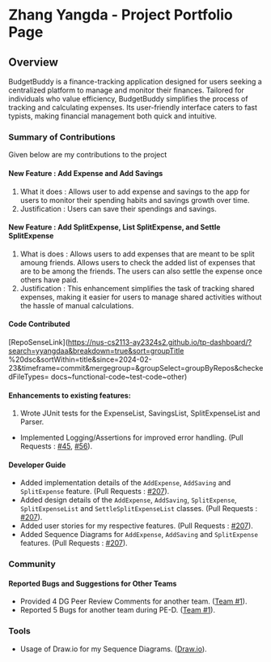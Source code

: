 # Zhang Yangda - Project Portfolio Page

## Overview
BudgetBuddy is a finance-tracking application designed for users seeking a centralized platform to manage and 
monitor their finances. Tailored for individuals who value efficiency, BudgetBuddy simplifies the process of 
tracking and calculating expenses. Its user-friendly interface caters to fast typists, making financial management
 both quick and intuitive.
### Summary of Contributions
Given below are my contributions to the project

#### New Feature : Add Expense and Add Savings 

1. What it does : Allows user to add expense and savings to the app for users to monitor their spending habits 
and savings growth over time.
2. Justification : Users can save their spendings and savings.

#### New Feature : Add SplitExpense, List SplitExpense, and Settle SplitExpense
1. What is does : Allows users to add expenses that are meant to be split amoung friends. Allows users to check the 
added list of expenses that are to be among the friends. The users can also settle the expense once others have paid.
2. Justification : This enhancement simplifies the  task of tracking shared expenses, making it easier for users to 
manage shared activities without the hassle of manual calculations.

#### Code Contributed
[RepoSenseLink](https://nus-cs2113-ay2324s2.github.io/tp-dashboard/?search=yyangdaa&breakdown=true&sort=groupTitle
%20dsc&sortWithin=title&since=2024-02-23&timeframe=commit&mergegroup=&groupSelect=groupByRepos&checkedFileTypes=
docs~functional-code~test-code~other)

#### Enhancements to existing features:
1. Wrote JUnit tests for the ExpenseList, SavingsList, SplitExpenseList and Parser.
- Implemented Logging/Assertions for improved error handling. (Pull Requests : [#45](https://github.com/AY2324S2-CS2113-T12-3/tp/pull/45), 
[#56](https://github.com/AY2324S2-CS2113-T12-3/tp/pull/56)).

#### Developer Guide
- Added implementation details of the `AddExpense`, `AddSaving` and `SplitExpense` feature. (Pull Requests : [#207](https://github.com/AY2324S2-CS2113-T12-3/tp/pull/207)).
- Added design details of the `AddExpense`, `AddSaving`, `SplitExpense`, `SplitExpenseList` and `SettleSplitExpenseList` classes. 
(Pull Requests : [#207](https://github.com/AY2324S2-CS2113-T12-3/tp/pull/207)).
- Added user stories for my respective features. (Pull Requests : [#207](https://github.com/AY2324S2-CS2113-T12-3/tp/pull/207)).
- Added Sequence Diagrams for `AddExpense`, `AddSaving` and `SplitExpense` features. (Pull Requests : [#207](https://github.com/AY2324S2-CS2113-T12-3/tp/pull/207)).

### Community

#### Reported Bugs and Suggestions for Other Teams
- Provided 4 DG Peer Review Comments for another team. ([Team #1](https://github.com/nus-cs2113-AY2324S2/tp/pull/25)).
- Reported 5 Bugs for another team during PE-D. ([Team #1](https://github.com/nus-cs2113-AY2324S2/tp/pull/54)).

### Tools
- Usage of Draw.io for my Sequence Diagrams. ([Draw.io](https://draw.io/)).